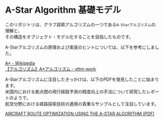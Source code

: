 # A-Star Algorithm 基礎モデル

このリポジトリは、グラフ探索アルゴリズムの一つである`A-Starアルゴリズム`の理解と、  
その構造をオブジェクト・モデル化することを目指したものです。

A-Starアルゴリズムの原理および実装のヒントについては、以下を参考にしました。

[A* - Wikipedia](https://ja.wikipedia.org/wiki/A*)  
[【アルゴリズム】A*アルゴリズム - yttm-work](https://yttm-work.jp/algorithm/algorithm_0015.html)

A-Starアルゴリズムに注目したきっかけは、以下のPDFを発見したことに始まります。  
米国内における拠点間の飛行経路予測の精度向上の手法について研究したレポートのようで、  
航空分野における経路探索技術の適用の貴重なサンプルとして注目しています。

[AIRCRAFT ROUTE OPTIMIZATION USING THE A-STAR ALGORITHM (PDF)](https://apps.dtic.mil/dtic/tr/fulltext/u2/a600125.pdf)